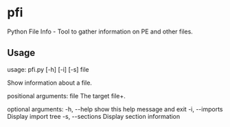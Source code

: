 # pfi
Python File Info - Tool to gather information on PE and other files. 

Usage
-----

usage: pfi.py [-h] [-i] [-s] file

Show information about a file.

positional arguments:
  file            The target file+.

optional arguments:
  -h, --help      show this help message and exit
  -i, --imports   Display import tree
  -s, --sections  Display section information

